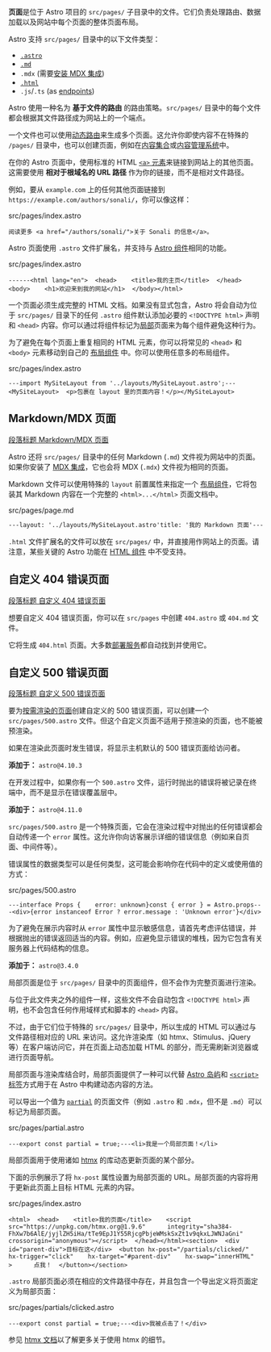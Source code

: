 **页面**是位于 Astro 项目的 `src/pages/` 子目录中的文件。它们负责处理路由、数据加载以及网站中每个页面的整体页面布局。

Astro 支持 `src/pages/` 目录中的以下文件类型：

+   [`.astro`](#astro-%E9%A1%B5%E9%9D%A2)
+   [`.md`](#markdownmdx-%E9%A1%B5%E9%9D%A2)
+   `.mdx` (需要[安装 MDX 集成](https://docs.astro.build/zh-cn/guides/integrations-guide/mdx/#%E5%AE%89%E8%A3%85))
+   [`.html`](#html-%E9%A1%B5%E9%9D%A2)
+   `.js`/`.ts` (as [endpoints](https://docs.astro.build/zh-cn/guides/endpoints/))

Astro 使用一种名为 **基于文件的路由** 的路由策略。`src/pages/` 目录中的每个文件都会根据其文件路径成为网站上的一个端点。

一个文件也可以使用[动态路由](https://docs.astro.build/zh-cn/guides/routing/#%E5%8A%A8%E6%80%81%E8%B7%AF%E7%94%B1)来生成多个页面。这允许你即使内容不在特殊的 `/pages/` 目录中，也可以创建页面，例如在[内容集合](https://docs.astro.build/zh-cn/guides/content-collections/)或[内容管理系统](https://docs.astro.build/zh-cn/guides/cms/)中。

在你的 Astro 页面中，使用标准的 HTML [`<a>` 元素](https://developer.mozilla.org/zh-CN/docs/Web/HTML/Element/a)来链接到网站上的其他页面。这需要使用 **相对于根域名的 URL 路径** 作为你的链接，而不是相对文件路径。

例如，要从 `example.com` 上的任何其他页面链接到 `https://example.com/authors/sonali/`，你可以像这样：

src/pages/index.astro

```astro
阅读更多 <a href="/authors/sonali/">关于 Sonali 的信息</a>。
```

Astro 页面使用 `.astro` 文件扩展名，并支持与 [Astro 组件](https://docs.astro.build/zh-cn/basics/astro-components/)相同的功能。

src/pages/index.astro

```astro
------<html lang="en">  <head>    <title>我的主页</title>  </head>  <body>    <h1>欢迎来到我的网站</h1>  </body></html>
```

一个页面必须生成完整的 HTML 文档。如果没有显式包含，Astro 将会自动为位于 `src/pages/` 目录下的任何 `.astro` 组件默认添加必要的 `<!DOCTYPE html>` 声明和 `<head>` 内容。你可以通过将组件标记为[局部](#%E5%B1%80%E9%83%A8%E9%A1%B5%E9%9D%A2)页面来为每个组件避免这种行为。

为了避免在每个页面上重复相同的 HTML 元素，你可以将常见的 `<head>` 和 `<body>` 元素移动到自己的 [布局组件](https://docs.astro.build/zh-cn/basics/layouts/) 中。你可以使用任意多的布局组件。

src/pages/index.astro

```astro
---import MySiteLayout from '../layouts/MySiteLayout.astro';---<MySiteLayout>  <p>包裹在 layout 里的页面内容！</p></MySiteLayout>
```

## Markdown/MDX 页面

[段落标题 Markdown/MDX 页面](#markdownmdx-页面)

Astro 还将 `src/pages/` 目录中的任何 Markdown (`.md`) 文件视为网站中的页面。如果你安装了 [MDX 集成](https://docs.astro.build/zh-cn/guides/integrations-guide/mdx/#%E5%AE%89%E8%A3%85)，它也会将 MDX (`.mdx`) 文件视为相同的页面。

Markdown 文件可以使用特殊的 `layout` 前置属性来指定一个 [布局组件](https://docs.astro.build/zh-cn/basics/layouts/)，它将包装其 Markdown 内容在一个完整的 `<html>...</html>` 页面文档中。

src/pages/page.md

```md
---layout: '../layouts/MySiteLayout.astro'title: '我的 Markdown 页面'---# 标题这是我的页面，使用 **Markdown** 编写。
```

`.html` 文件扩展名的文件可以放在 `src/pages/` 中，并直接用作网站上的页面。请注意，某些关键的 Astro 功能在 [HTML 组件](https://docs.astro.build/zh-cn/basics/astro-components/#html-%E7%BB%84%E4%BB%B6) 中不受支持。

## 自定义 404 错误页面

[段落标题 自定义 404 错误页面](#自定义-404-错误页面)

想要自定义 404 错误页面，你可以在 `src/pages` 中创建 `404.astro` 或 `404.md` 文件。

它将生成 `404.html` 页面。大多数[部署服务](https://docs.astro.build/zh-cn/guides/deploy/)都自动找到并使用它。

## 自定义 500 错误页面

[段落标题 自定义 500 错误页面](#自定义-500-错误页面)

要为[按需渲染的页面](https://docs.astro.build/zh-cn/guides/on-demand-rendering/)创建自定义的 500 错误页面，可以创建一个 `src/pages/500.astro` 文件。但这个自定义页面不适用于预渲染的页面，也不能被预渲染。

如果在渲染此页面时发生错误，将显示主机默认的 500 错误页面给访问者。

**添加于：** `astro@4.10.3`

在开发过程中，如果你有一个 `500.astro` 文件，运行时抛出的错误将被记录在终端中，而不是显示在错误覆盖层中。

**添加于：** `astro@4.11.0`

`src/pages/500.astro` 是一个特殊页面，它会在渲染过程中对抛出的任何错误都会自动传递一个 `error` 属性。这允许你向访客展示详细的错误信息（例如来自页面、中间件等）。

错误属性的数据类型可以是任何类型，这可能会影响你在代码中的定义或使用值的方式：

src/pages/500.astro

```astro
---interface Props {    error: unknown}const { error } = Astro.props---<div>{error instanceof Error ? error.message : 'Unknown error'}</div>
```

为了避免在展示内容时从 `error` 属性中显示敏感信息，请首先考虑评估错误，并根据抛出的错误返回适当的内容。例如，应避免显示错误的堆栈，因为它包含有关服务器上代码结构的信息。

**添加于：** `astro@3.4.0`

局部页面是位于 `src/pages/` 目录中的页面组件，但不会作为完整页面进行渲染。

与位于此文件夹之外的组件一样，这些文件不会自动包含 `<!DOCTYPE html>` 声明，也不会包含任何作用域样式和脚本的 `<head>` 内容。

不过，由于它们位于特殊的 `src/pages/` 目录中，所以生成的 HTML 可以通过与文件路径相对应的 URL 来访问。这允许渲染库（如 htmx、Stimulus、jQuery 等）在客户端访问它，并在页面上动态加载 HTML 的部分，而无需刷新浏览器或进行页面导航。

局部页面与渲染库结合时，局部页面提供了一种可以代替 [Astro 岛屿](https://docs.astro.build/zh-cn/concepts/islands/)和 [`<script>` 标签](https://docs.astro.build/zh-cn/guides/client-side-scripts/)方式用于在 Astro 中构建动态内容的方法。

可以导出一个值为 [`partial`](https://docs.astro.build/zh-cn/reference/routing-reference/#partial) 的页面文件（例如 `.astro` 和 `.mdx`，但不是 `.md`）可以标记为局部页面。

src/pages/partial.astro

```astro
---export const partial = true;---<li>我是一个局部页面！</li>
```

局部页面用于使用诸如 [htmx](https://htmx.org/) 的库动态更新页面的某个部分。

下面的示例展示了将 `hx-post` 属性设置为局部页面的 URL。局部页面的内容将用于更新此页面上目标 HTML 元素的内容。

src/pages/index.astro

```astro
<html>  <head>    <title>我的页面</title>    <script src="https://unpkg.com/htmx.org@1.9.6"      integrity="sha384-FhXw7b6AlE/jyjlZH5iHa/tTe9EpJ1Y55RjcgPbjeWMskSxZt1v9qkxLJWNJaGni"      crossorigin="anonymous"></script>  </head></html><section>  <div id="parent-div">目标在这</div>  <button hx-post="/partials/clicked/"    hx-trigger="click"    hx-target="#parent-div"    hx-swap="innerHTML"  >      点我！  </button></section>
```

`.astro` 局部页面必须在相应的文件路径中存在，并且包含一个导出定义将页面定义为局部页面：

src/pages/partials/clicked.astro

```astro
---export const partial = true;---<div>我被点击了！</div>
```

参见 [htmx 文档](https://htmx.org/docs/)以了解更多关于使用 htmx 的细节。